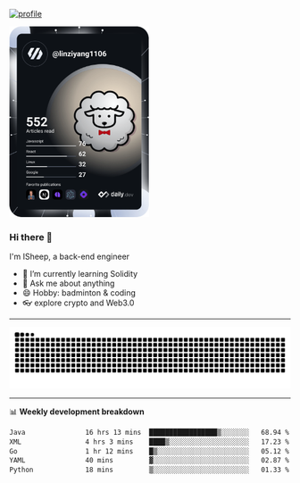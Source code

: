 [![profile](https://user-images.githubusercontent.com/54968314/208005045-e4b42f3b-833d-4242-bfcc-e764865553a2.svg)](https://www.calligrapher.ai/)

<a href="https://app.daily.dev/linziyang1106"><img src="/devcard.png" width="250" alt="ISheep's Dev Card"/></a>

### Hi there 🐏

I'm ISheep, a back-end engineer

- 🔭 I’m currently learning Solidity
- 💬 Ask me about anything
- 😄 Hobby: badminton & coding
- 👓 explore crypto and Web3.0

-------

![](https://raw.githubusercontent.com/ISheepp/ISheepp/output/github-contribution-grid-snake.svg)

-------

📊 **Weekly development breakdown**
<!--START_SECTION:waka-->

```txt
Java               16 hrs 13 mins  █████████████████▒░░░░░░░   68.94 %
XML                4 hrs 3 mins    ████▒░░░░░░░░░░░░░░░░░░░░   17.23 %
Go                 1 hr 12 mins    █▒░░░░░░░░░░░░░░░░░░░░░░░   05.12 %
YAML               40 mins         ▓░░░░░░░░░░░░░░░░░░░░░░░░   02.87 %
Python             18 mins         ▒░░░░░░░░░░░░░░░░░░░░░░░░   01.33 %
```

<!--END_SECTION:waka-->
